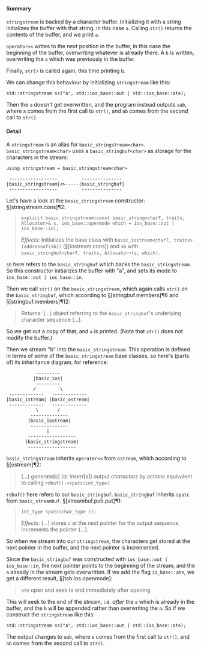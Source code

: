 #### Summary
`stringstream` is backed by a character buffer. Initializing it with a string initializes the buffer with that string, in this case `a`. Calling `str()` returns the contents of the buffer, and we print `a`.

`operator<<` writes to the next position in the buffer, in this case the beginning of the buffer, overwriting whatever is already there. A `b` is written, overwriting the `a` which was previously in the buffer.

Finally, `str()` is called again, this time printing `b`.

We can change this behaviour by initializing `stringstream` like this:

```
std::stringstream ss("a", std::ios_base::out | std::ios_base::ate);
```

Then the `a` doesn't get overwritten, and the program instead outputs `aab`, where `a` comes from the first call to `str()`, and `ab` comes from the second call to `str()`.

#### Detail
A `stringstream` is an alias for `basic_stringstream<char>`. `basic_stringstream<char>` uses a `basic_stringbuf<char>` as storage for the characters in the stream:

```
using stringstream = basic_stringstream<char>

 ------------------         ---------------
|basic_stringstream|<>-----|basic_stringbuf|
 ------------------         ---------------
```

Let's have a look at the `basic_stringstream` constructor: §[stringstream.cons]¶2:

> ```
> explicit basic_stringstream(const basic_string<charT, traits, Allocator>& s, ios_base::openmode which = ios_base::out | ios_base::in);
> ```
>
> *Effects*: Initializes the base class with `basic_iostream<charT, traits>(addressof(sb))` (§[iostream.cons]) and `sb` with `basic_stringbuf<charT, traits, Allocator>(s, which)`.

`sb` here refers to the `basic_stringbuf` which backs the `basic_stringstream`. So this constructor initializes the buffer with "a", and sets its mode to `ios_base::out | ios_base::in`.

Then we call `str()` on the `basic_stringstream`, which again calls `str()` on the `basic_stringbuf`, which according to §[stringbuf.members]¶6 and §[stringbuf.members]¶12:

> *Returns*: (...) object referring to the `basic_stringbuf`'s underlying character sequence (...).

So we get out a copy of that, and `a` is printed. (Note that `str()` does not modify the buffer.)

Then we stream "b" into the `basic_stringstream`. This operation is defined in terms of some of the `basic_stringstream` base classes, so here's (parts of) its inheritance diagram, for reference:

```
           --------- 
          |basic_ios|
           --------- 
          /         \
 -------------   -------------
|basic_istream| |basic_ostream|
 -------------   -------------
           \       /
         -------------- 
        |basic_iostream|
         -------------- 
               |
        ------------------ 
       |basic_stringstream|
        ------------------ 
```

`basic_stringstream` inherits `operator<<` from `ostream`, which according to §[ostream]¶2:

> (...) generate[s] (or *insert*[s]) output *characters* by actions equivalent to calling `rdbuf()->sputc(int_type)`.

`rdbuf()` here refers to our `basic_stringbuf`. `basic_stringbuf` inherits `sputc` from `basic_streambuf`. §[streambuf.pub.put]¶1:

> ```
> int_type sputc(char_type c);
> ```
>
> *Effects*: (...) stores `c` at the next pointer for the output sequence, increments the pointer (...).

So when we stream into our `stringstream`, the characters get stored at the next pointer in the buffer, and the next pointer is incremented.

Since the `basic_stringbuf` was constructed with `ios_base::out | ios_base::in`, the next pointer points to the beginning of the stream, and the `a` already in the stream gets overwritten. If we add the flag `io_base::ate`, we get a different result, §[tab:ios.openmode]:

> `ate` open and seek to end immediately after opening

This will seek to the end of the stream, i.e. *after* the `a` which is already in the buffer, and the `b` will be appended rather than overwriting the `a`. So if we construct the `stringstream` like this:

```
std::stringstream ss("a", std::ios_base::out | std::ios_base::ate);
```

The output changes to `aab`, where `a` comes from the first call to `str()`, and `ab` comes from the second call to `str()`.